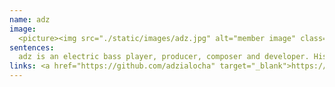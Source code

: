 ```yaml
---
name: adz
image:
  <picture><img src="./static/images/adz.jpg" alt="member image" class="member-img"></picture>
sentences:
  adz is an electric bass player, producer, composer and developer. His work consists of both digital and physical environments, spaces, festivals, software or platforms for participants and listeners. the computer itself serves as an artistical, political, social or philosophical medium, dealing with computer culture, machine learning, platform politics or decentralized networks.<br><br>Currently contributing to the <a href="https://offline.place" target="_blank">offline</a> community computing space in Berlin and the <a href="https://p2panda.org" target="_blank">p2panda</a> p2p protocol.
links: <a href="https://github.com/adzialocha" target="_blank">https://github.com/adzialocha</a> <a href="https://adz.garden" target="_blank">https://adz.garden</a>
---
```

